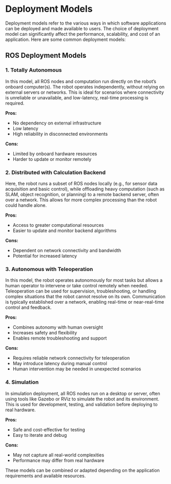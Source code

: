 # Deployment Models

Deployment models refer to the various ways in which software applications can be deployed and made available to users. The choice of deployment model can significantly affect the performance, scalability, and cost of an application. Here are some common deployment models:

## ROS Deployment Models

### 1. Totally Autonomous

In this model, all ROS nodes and computation run directly on the robot’s onboard computer(s). The robot operates independently, without relying on external servers or networks. This is ideal for scenarios where connectivity is unreliable or unavailable, and low-latency, real-time processing is required.

**Pros:**

- No dependency on external infrastructure  
- Low latency  
- High reliability in disconnected environments

**Cons:**  

- Limited by onboard hardware resources  
- Harder to update or monitor remotely

### 2. Distributed with Calculation Backend

Here, the robot runs a subset of ROS nodes locally (e.g., for sensor data acquisition and basic control), while offloading heavy computation (such as SLAM, object recognition, or planning) to a remote backend server, often over a network. This allows for more complex processing than the robot could handle alone.

**Pros:**

- Access to greater computational resources  
- Easier to update and monitor backend algorithms

**Cons:**

- Dependent on network connectivity and bandwidth  
- Potential for increased latency

### 3. Autonomous with Teleoperation

In this model, the robot operates autonomously for most tasks but allows a human operator to intervene or take control remotely when needed. Teleoperation can be used for supervision, troubleshooting, or handling complex situations that the robot cannot resolve on its own. Communication is typically established over a network, enabling real-time or near-real-time control and feedback.

**Pros:**

- Combines autonomy with human oversight  
- Increases safety and flexibility  
- Enables remote troubleshooting and support

**Cons:**

- Requires reliable network connectivity for teleoperation  
- May introduce latency during manual control  
- Human intervention may be needed in unexpected scenarios

### 4. Simulation

In simulation deployment, all ROS nodes run on a desktop or server, often using tools like Gazebo or RViz to simulate the robot and its environment. This is used for development, testing, and validation before deploying to real hardware.

**Pros:**  

- Safe and cost-effective for testing  
- Easy to iterate and debug

**Cons:**  

- May not capture all real-world complexities  
- Performance may differ from real hardware

These models can be combined or adapted depending on the application requirements and available resources.
